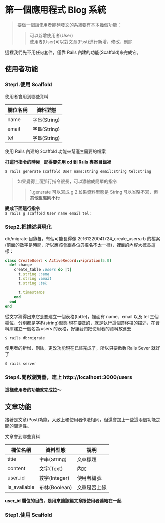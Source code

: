 # 第一個應用程式 Blog 系統
>要做一個讓使用者能夠發文的系統要有基本幾個功能：
>>可以新增使用者(User)  
>>使用者(User)可以對文章(Post)進行新增，修改，刪除

這裡我們先不用任何套件，僅靠 Rails 內建的功能(Scaffold)來完成它。

## 使用者功能
### Step1.使用 Scaffold
使用者會用到哪些資料

| 欄位名稱 | 資料型態 |
| ------- | ------- |
| name   |字串(String)|
|  email |字串(String)|
|  tel   |字串(String)|

 使用 Rails 內建的 Scaffold 功能來幫產生需要的檔案

**打這行指令的時候，記得要先用 cd 到 Rails 專案目錄裡**  

`$ rails generate scaffold User name:string email:string tel:string`
>如果覺得上面那行指令很長，可以濃縮成簡單的指令
>>1.generate 可以寫成 g
>>2.如果資料型態是 String 可以省略不寫，但**其他型態則不行**

**變成下面這行指令**  
`$ rails g scaffold User name email tel:`

### Step2.把描述具現化
db/migrate 目錄裡，有個可能長得像 20161220041724_create_users.rb 的檔案(前面的數字是時間，所以應該會跟各位的檔名不太一樣)，裡面的內容大概長這樣：
```ruby
class CreateUsers < ActiveRecord::Migration[5.0]
  def change
    create_table :users do |t|
      t.string :name
      t.string :email
      t.string :tel

      t.timestamps
    end
  end
end
```
從文字猜得出來它是要建立一個表格(table)，裡面有 name、email 以及 tel 三個欄位，分別都是字串(string)型態
現在要做的，就是執行這個遷移檔的描述，在資料庫建立一個名為 users 的表格，好讓我們把使用者的資料放進去

`$ rails db:migrate`

使用者的新增，刪除，更改功能現在已經完成了，所以只要啟動 Rails Sever 就好了

`$ rails server`

### Step4.開啟瀏覽器，連上 http://localhost:3000/users
#### 這樣使用者的功能就完成拉～

## 文章功能
接著是文章(Post)功能，大致上和使用者作法相同，但還會加上一些這兩個功能之間的關連性。

文章會到哪些資料

| 欄位名稱     | 資料型態    | 說明      |
| ----------- | ---------- | --------- |
| title      |字串(String) |文章標題   |
|  content   |文字(Text)   |內文      |
|  user_id   |數字(Integer)|使用者編號 |
|is_available|布林(Boolean)|文章是否上線|

**user_id 欄位的目的，是用來讓該編文章跟使用者連結在一起**

### Step1.使用 Scaffold
